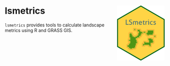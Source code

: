 # lsmetrics <img src="man/figures/logo.png" align="right" alt="" width="150" />

`lsmetrics` provides tools to calculate landscape metrics using R and GRASS GIS.
